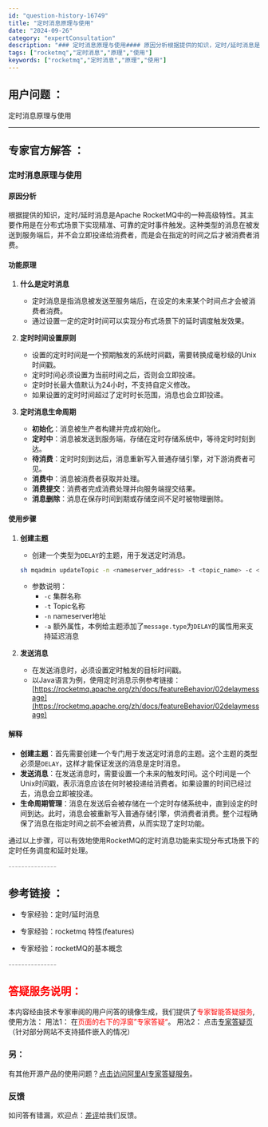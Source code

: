 ```yaml
---
id: "question-history-16749"
title: "定时消息原理与使用"
date: "2024-09-26"
category: "expertConsultation"
description: "### 定时消息原理与使用#### 原因分析根据提供的知识，定时/延时消息是Apache RocketMQ中的一种高级特性。其主要作用是在分布式场景下实现精准、可靠的定时事件触发。这种类型的消息在被发送到服务端后，并不会立即投递给消费者，而是会在指定的时间之后才被消费者消费。#### 功能原理1. "
tags: ["rocketmq","定时消息","原理","使用"]
keywords: ["rocketmq","定时消息","原理","使用"]
---
```


## 用户问题 ： 
 定时消息原理与使用  

---------------
## 专家官方解答 ：

### 定时消息原理与使用

#### 原因分析
根据提供的知识，定时/延时消息是Apache RocketMQ中的一种高级特性。其主要作用是在分布式场景下实现精准、可靠的定时事件触发。这种类型的消息在被发送到服务端后，并不会立即投递给消费者，而是会在指定的时间之后才被消费者消费。

#### 功能原理
1. **什么是定时消息**
   - 定时消息是指消息被发送至服务端后，在设定的未来某个时间点才会被消费者消费。
   - 通过设置一定的定时时间可以实现分布式场景下的延时调度触发效果。

2. **定时时间设置原则**
   - 设置的定时时间是一个预期触发的系统时间戳，需要转换成毫秒级的Unix时间戳。
   - 定时时间必须设置为当前时间之后，否则会立即投递。
   - 定时时长最大值默认为24小时，不支持自定义修改。
   - 如果设置的定时时间超过了定时时长范围，消息也会立即投递。

3. **定时消息生命周期**
   - **初始化**：消息被生产者构建并完成初始化。
   - **定时中**：消息被发送到服务端，存储在定时存储系统中，等待定时时刻到达。
   - **待消费**：定时时刻到达后，消息重新写入普通存储引擎，对下游消费者可见。
   - **消费中**：消息被消费者获取并处理。
   - **消费提交**：消费者完成消费处理并向服务端提交结果。
   - **消息删除**：消息在保存时间到期或存储空间不足时被物理删除。

#### 使用步骤
1. **创建主题**
   - 创建一个类型为`DELAY`的主题，用于发送定时消息。
   ```bash
   sh mqadmin updateTopic -n <nameserver_address> -t <topic_name> -c <cluster_name> -a +message.type=DELAY
   ```
   - 参数说明：
     - `-c` 集群名称
     - `-t` Topic名称
     - `-n` nameserver地址
     - `-a` 额外属性，本例给主题添加了`message.type`为`DELAY`的属性用来支持延迟消息

2. **发送消息**
   - 在发送消息时，必须设置定时触发的目标时间戳。
   - 以Java语言为例，使用定时消息示例参考链接：[https://rocketmq.apache.org/zh/docs/featureBehavior/02delaymessage](https://rocketmq.apache.org/zh/docs/featureBehavior/02delaymessage)

#### 解释
- **创建主题**：首先需要创建一个专门用于发送定时消息的主题。这个主题的类型必须是`DELAY`，这样才能保证发送的消息是定时消息。
- **发送消息**：在发送消息时，需要设置一个未来的触发时间。这个时间是一个Unix时间戳，表示消息应该在何时被投递给消费者。如果设置的时间已经过去，消息会立即被投递。
- **生命周期管理**：消息在发送后会被存储在一个定时存储系统中，直到设定的时间到达。此时，消息会被重新写入普通存储引擎，供消费者消费。整个过程确保了消息在指定时间之前不会被消费，从而实现了定时功能。

通过以上步骤，可以有效地使用RocketMQ的定时消息功能来实现分布式场景下的定时任务调度和延时处理。


<font color="#949494">---------------</font> 


## 参考链接 ：

* 专家经验：定时/延时消息 
 
 * 专家经验：rocketmq  特性(features) 
 
 * 专家经验：rocketMQ的基本概念 


 <font color="#949494">---------------</font> 
 


## <font color="#FF0000">答疑服务说明：</font> 

本内容经由技术专家审阅的用户问答的镜像生成，我们提供了<font color="#FF0000">专家智能答疑服务</font>,使用方法：
用法1： 在<font color="#FF0000">页面的右下的浮窗”专家答疑“</font>。
用法2： 点击[专家答疑页](https://answer.opensource.alibaba.com/docs/intro)（针对部分网站不支持插件嵌入的情况）
### 另：


有其他开源产品的使用问题？[点击访问阿里AI专家答疑服务](https://answer.opensource.alibaba.com/docs/intro)。
### 反馈
如问答有错漏，欢迎点：[差评](https://ai.nacos.io/user/feedbackByEnhancerGradePOJOID?enhancerGradePOJOId=17289)给我们反馈。
